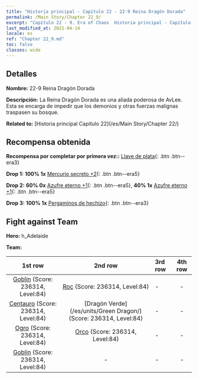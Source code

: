 ```yaml
---
title: "Historia principal - Capítulo 22 - 22-9 Reina Dragón Dorada"
permalink: /Main Story/Chapter 22_9/
excerpt: "Capítulo 22 - 9. Era of Chaos  Historia principal - Capítulo 22_9. 22-9 Reina Dragón Dorada"
last_modified_at: 2021-04-14
locale: es
ref: "Chapter 22_9.md"
toc: false
classes: wide
---
```


## Detalles

 **Nombre:** 22-9 Reina Dragón Dorada

 **Descripción:** La Reina Dragón Dorada es una aliada poderosa de AvLee. Esta se encarga de impedir que los demonios y otras fuerzas malignas traspasen su bosque.

 **Related to:** [Historia principal Capítulo 22](/es/Main Story/Chapter 22/)

## Recompensa obtenida

 **Recompensa por completar por primera vez::** [Llave de plata](/es/Items/con_693/){: .btn .btn--era3}

 **Drop 1:** **100% 1x** [Mercurio secreto +2](/es/Items/mat_77/){: .btn .btn--era5}

 **Drop 2:** **60% 0x** [Azufre eterno +1](/es/Items/mat_71/){: .btn .btn--era5}, **40% 1x** [Azufre eterno +1](/es/Items/mat_71/){: .btn .btn--era5}

 **Drop 3:** **100% 1x** [Pergaminos de hechizo](/es/Items/con_694/){: .btn .btn--era3}


## Fight against Team
 **Hero:** h_Adelaide

 **Team:**


  | 1st row | 2nd row | 3rd row | 4th row |
  |:----:|:----:|:----|:----:|
  | [Goblin](/es/units/Goblin/) (Score: 236314, Level:84)  | [Roc](/es/units/Roc/) (Score: 236314, Level:84)  | - | - |
  | [Centauro](/es/units/Centaur/) (Score: 236314, Level:84)  | [Dragón Verde](/es/units/Green Dragon/) (Score: 236314, Level:84)  | - | - |
  | [Ogro](/es/units/Ogre/) (Score: 236314, Level:84)  | [Orco](/es/units/Orc/) (Score: 236314, Level:84)  | - | - |
  | [Goblin](/es/units/Goblin/) (Score: 236314, Level:84)  | - | - | - |



